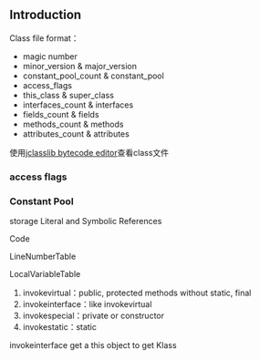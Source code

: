 ## Introduction


Class file format：

- magic number
- minor_version & major_version
- constant_pool_count & constant_pool
- access_flags
- this_class & super_class
- interfaces_count & interfaces
- fields_count & fields
- methods_count & methods
- attributes_count & attributes



使用[jclasslib bytecode editor](https://github.com/ingokegel/jclasslib)查看class文件

### access flags

### Constant Pool

storage Literal and Symbolic References

Code

LineNumberTable

LocalVariableTable

1. invokevirtual：public, protected methods without static, final
2. invokeinterface：like invokevirtual
3. invokespecial：private or constructor
4. invokestatic：static

invokeinterface get a this object to get Klass
